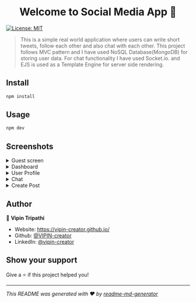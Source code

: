 <h1 align="center">Welcome to Social Media App 👋</h1>
<p>
  <a href="#" target="_blank">
    <img alt="License: MIT" src="https://img.shields.io/badge/License-MIT-yellow.svg" />
  </a>
</p>

>  This is a simple real world application where users can write short tweets, follow each other and also chat with each other. This project follows MVC pattern and I have used NoSQL Database(MongoDB) for storing user data. For chat functionality I have used Socket.io. and EJS is used as a Template Engine for server side rendering. 

## Install

```sh
npm install
```

## Usage

```sh
npm dev
```

## Screenshots

<details>
<summary>Guest screen</summary>

![image](https://github.com/VIPIN-creator/Social-Media-App/assets/59695863/15560a4f-0ba0-41c9-9b5f-597936195e4e)
</details>

<details>
<summary>Dashboard</summary>
  
![image](https://github.com/VIPIN-creator/Social-Media-App/assets/59695863/cebaf39b-1b50-49cd-9d5d-659d03549614)
</details>

<details>
<summary>User Profile</summary>
  
![image](https://github.com/VIPIN-creator/Social-Media-App/assets/59695863/069df470-844e-4b71-9403-f6e920ccdf08)
</details>

<details>
<summary>Chat</summary>
  
![image](https://github.com/VIPIN-creator/Social-Media-App/assets/59695863/81a66123-abcc-461a-af64-a0dd4aed81ac)
</details>

<details>
<summary>Create Post</summary>
  
![image](https://github.com/VIPIN-creator/Social-Media-App/assets/59695863/7cf89a67-7552-422b-bef0-f9074bf8f8c0)
</details>


## Author

👤 **Vipin Tripathi**

* Website: https://vipin-creator.github.io/
* Github: [@VIPIN-creator](https://github.com/VIPIN-creator)
* LinkedIn: [@vipin-creator](https://linkedin.com/in/vipin-creator)

## Show your support

Give a ⭐️ if this project helped you!

***
_This README was generated with ❤️ by [readme-md-generator](https://github.com/kefranabg/readme-md-generator)_
